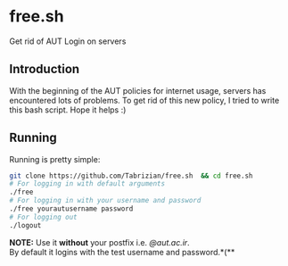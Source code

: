# free.sh
 Get rid of AUT Login on servers
## Introduction
With the beginning of the AUT policies for internet usage, servers has encountered lots of problems. To get
rid of this new policy, I tried to write this bash script. Hope it helps :)


## Running
Running is pretty simple:  
```sh
git clone https://github.com/Tabrizian/free.sh  && cd free.sh
# For logging in with default arguments
./free
# For logging in with your username and password
./free yourautusername password
# For logging out
./logout
```
**NOTE:** Use it **without** your postfix i.e. *@aut.ac.ir*.  
By default it logins with the test username and password.*(**
